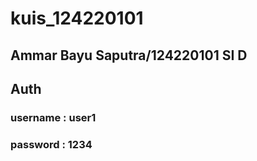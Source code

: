 # kuis_124220101

## Ammar Bayu Saputra/124220101 SI D

## Auth
### username : user1
### password : 1234

